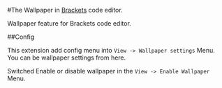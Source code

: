 #The Wallpaper in [Brackets](http://brackets.io/) code editor.

Wallpaper feature for Brackets code editor.

##Config

This extension add config menu into `View -> Wallpaper settings` Menu.
You can be wallpaper settings from here.

Switched Enable or disable wallpaper in the `View -> Enable Wallpaper` Menu.
